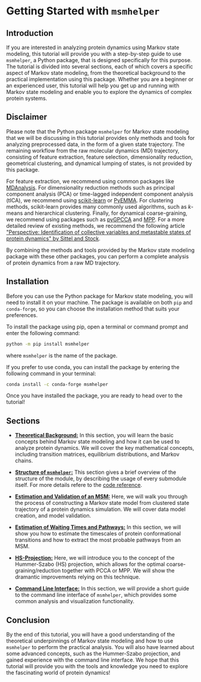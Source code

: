 # Getting Started with `msmhelper`

## Introduction
If you are interested in analyzing protein dynamics using Markov state modeling, this tutorial will provide you with a step-by-step guide to use `msmhelper`, a Python package, that is designed specifically for this purpose. The tutorial is divided into several sections, each of which covers a specific aspect of Markov state modeling, from the theoretical background to the practical implementation using this package. Whether you are a beginner or an experienced user, this tutorial will help you get up and running with Markov state modeling and enable you to explore the dynamics of complex protein systems.


## Disclaimer
Please note that the Python package `msmhelper` for Markov state modeling that we will be discussing in this tutorial provides only methods and tools for analyzing preprocessed data, in the form of a given state trajectory. The remaining workflow from the raw molecular dynamics (MD) trajectory, consisting of feature extraction, feature selection, dimensionality reduction, geometrical clustering, and dynamical lumping of states, is not provided by this package.

For feature extraction, we recommend using common packages like [MDAnalysis](https://www.mdanalysis.org/). For dimensionality reduction methods such as principal component analysis (PCA) or time-lagged independent component analysis (tICA), we recommend using [scikit-learn](https://scikit-learn.org/stable/) or [PyEMMA](http://emma-project.org/latest/). For clustering methods, scikit-learn provides many commonly used algorithms, such as $k$-means and hierarchical clustering. Finally, for dynamical coarse-graining, we recommend using packages such as [pyGPCCA](https://pygpcca.readthedocs.io/) and [MPP](https://moldyn.github.io/Clustering). For a more detailed review of existing methods, we recommend the following article ["Perspective: Identification of collective variables and metastable states of protein dynamics" by Sittel and Stock](https://doi.org/10.1063/1.5049637).

By combining the methods and tools provided by the Markov state modeling package with these other packages, you can perform a complete analysis of protein dynamics from a raw MD trajectory.

## Installation
Before you can use the Python package for Markov state modeling, you will need to install it on your machine. The package is available on both `pip` and `conda-forge`, so you can choose the installation method that suits your preferences.

To install the package using pip, open a terminal or command prompt and enter the following command:

```bash
python -m pip install msmhelper
```

where `msmhelper` is the name of the package.

If you prefer to use conda, you can install the package by entering the following command in your terminal:

```bash
conda install -c conda-forge msmhelper
```

Once you have installed the package, you are ready to head over to the tutorial!

## Sections
- [**Theoretical Background:**](theory) In this section, you will learn the basic concepts behind Markov state modeling and how it can be used to analyze protein dynamics. We will cover the key mathematical concepts, including transition matrices, equilibrium distributions, and Markov chains.

- [**Structure of `msmhelper`:**](msmhelper) This section gives a brief overview of the structure of the module, by describing the usage of every submodule itself. For more details refere to the [code reference](../reference).

- [**Estimation and Validation of an MSM:**](msm) Here, we will walk you through the process of constructing a Markov state model from clustered state trajectory of a protein dynamics simulation. We will cover data model creation, and model validation.

- [**Estimation of Waiting Times and Pathways:**](msm) In this section, we will show you how to estimate the timescales of protein conformational transitions and how to extract the most probable pathways from an MSM.

- [**HS-Projection:**](hummerszabo) Here, we will introduce you to the concept of the Hummer-Szabo (HS) projection, which allows for the optimal coarse-graining/reduction together with PCCA or MPP. We will show the dramantic improvements relying on this technique.

- [**Command Line Interface:**](cli) In this section, we will provide a short guide to the command line interface of `msmhelper`, which provides some common analysis and visualization functionality.

## Conclusion
By the end of this tutorial, you will have a good understanding of the theoretical underpinnings of Markov state modeling and how to use `msmhelper` to perform the practical analysis. You will also have learned about some advanced concepts, such as the Hummer-Szabo projection, and gained experience with the command line interface. We hope that this tutorial will provide you with the tools and knowledge you need to explore the fascinating world of protein dynamics!
